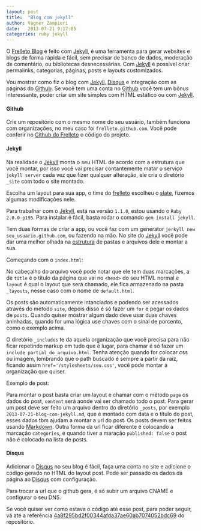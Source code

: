 ```yaml
---
layout: post
title:  "Blog com jekyll"
author: Vagner Zampieri
date:   2013-07-21 9:17:05
categories: ruby jekyll
---
```


O [Frelleto Blog][blog] é feito com [Jekyll][jekyll], é uma ferramenta para gerar websites e blogs de forma rápida e fácil, sem precisar de banco de dados, moderação de comentário, ou bibliotecas desnecessárias. Com [Jekyll][jekyll] é possível criar permalinks, categorias, páginas, posts e layouts customizados.

Vou mostrar como fiz o blog com [Jekyll][jekyll], [Disqus][disqus] e integração com as páginas do [Github][github]. Se você tem uma conta no [Github][github] você tem um bônus interessante, poder criar um site simples com HTML estático ou com [Jekyll][jekyll]. 

#### Github

Crie um repositório com o mesmo nome do seu usuário, também funciona com organizações, no meu caso foi `frelleto.github.com`. Você pode conferir no [Github do Frelleto][github_frelleto] o código do projeto.

#### Jekyll

Na realidade o [Jekyll][jekyll] monta o seu HTML de acordo com a estrutura que você montar, por isso você vai precisar contantemente matar o serviço `jekyll server` cada vez que fizer qualquer alteração, ele cria o diretório `_site` com todo o site montado.

Escolha um layout para sua app, o time do [frelleto][frelleto] escolheu o [slate][slate], fizemos algumas modificações nele.

Para trabalhar com o [Jekyll][jekyll], está na versão `1.1.0`, estou usando o `Ruby 2.0.0-p195`. Para instalar é fácil, basta rodar o comando `gem install jekyll`.

Tem duas formas de criar a app, ou você faz com um generator `jerkyll new seu_usuario.github.com`, ou fazendo na mão. No site do [Jekyll][jekyll] você pode dar uma melhor olhada na [estrutura][structure_jekyll] de pastas e arquivos dele e montar a sua. 

Começando com o `index.html`:

<script src="https://gist.github.com/vagnerzampieri/6074434.js"></script>

No cabeçalho do arquivo você pode notar que ele tem duas marcações, a de `title` é o título da página que vai no `<head>` do seu HTML normal e `layout` é qual o layout que será chamado, ele fica armazenado na pasta `_layouts`, nesse caso com o nome de `default.html`. 

Os posts são automaticamente intanciados e podendo ser acessados através do método `site`, depois disso é só fazer um `for` e pegar os dados de `posts`. Quando quiser mostrar algum dado deve usar duas chaves aninhadas, quando for uma lógica use chaves com o sinal de porcento, como o exemplo acima.

O diretório `_includes` te da aquela organização que você precisa para não ficar repetindo markup em tudo que é lugar, para chamar é só fazer um `include partial_do_arquivo.html`. Tenha atenção quando for colocar css ou imagem, lembrando que o path buscado é sempre a partir da raíz, ficando assim `href='/stylesheets/seu.css'`, você pode montar a organização que quiser. 

Exemplo de post:

<script src="https://gist.github.com/vagnerzampieri/6075642.js"></script>

Para montar o post basta criar um layout e chamar com o método `page` os dados do post, `content` será aonde vai ser chamado todo o post. Para gerar um post deve ser feito um arquivo dentro do diretório `_posts`, por exemplo `2013-07-21-blog-com-jekyll.md`, que é montado com data e o título do post, esses dados tbm ajudam a montar a url do post. Os posts devem ser feitos usando [Markdown][markdown]. Outra forma da url ficar diferente é colocando a marcação `categories`, e quando tiver a maração `published: false` o post não é colocado na lista de posts.

#### Disqus

Adicionar o [Disqus][disqus] no seu blog é fácil, faça uma conta no site e adicione o código gerado no HTML do layout post. Pode ser passado os dados da página ao [Disqus][disqus] com configuração.

<script src="https://gist.github.com/vagnerzampieri/6075664.js"></script>

Para trocar a url que o github gera, é só subir um arquivo CNAME e configurar o seu DNS.

Se você quiser ver como estava o código até esse post, para poder seguir, vá até a referência [4a8f295bd2f00344afda37ae60ab7074052bdc69][ref] do repositório. 

[blog]: http://blog.frelleto.com.br
[jekyll]: http://jekyllrb.com
[disqus]: http://disqus.com
[github]: https://github.com
[github_frelleto]: https://github.com/frelleto/frelleto.github.com
[slate]: http://bootswatch.com/slate/
[frelleto]: http://frelleto.com.br
[structure_jekyll]: http://jekyllrb.com/docs/structure/
[ref]: https://github.com/frelleto/frelleto.github.com/commit/4a8f295bd2f00344afda37ae60ab7074052bdc69
[markdown]: http://whatismarkdown.com/
